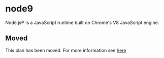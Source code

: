 # node9

Node.js® is a JavaScript runtime built on Chrome's V8 JavaScript engine.

## Moved

This plan has been moved. For more information see [here](https://github.com/habitat-sh/core-plans#additional-plans)